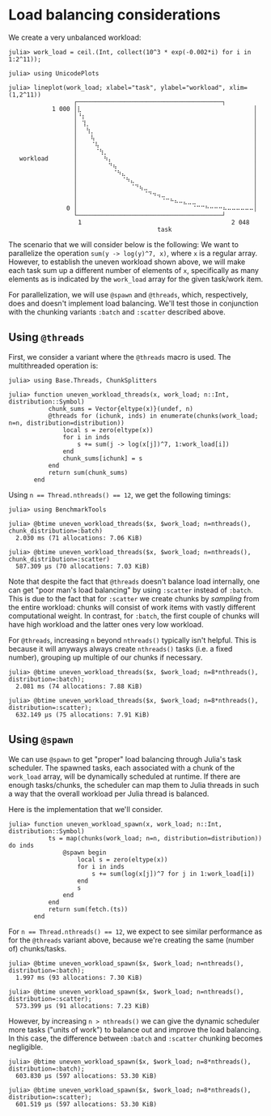 # Load balancing considerations

We create a very unbalanced workload:

```julia-repl
julia> work_load = ceil.(Int, collect(10^3 * exp(-0.002*i) for i in 1:2^11));

julia> using UnicodePlots

julia> lineplot(work_load; xlabel="task", ylabel="workload", xlim=(1,2^11))
                  ┌────────────────────────────────────────┐ 
            1 000 │⣇⠀⠀⠀⠀⠀⠀⠀⠀⠀⠀⠀⠀⠀⠀⠀⠀⠀⠀⠀⠀⠀⠀⠀⠀⠀⠀⠀⠀⠀⠀⠀⠀⠀⠀⠀⠀⠀⠀⠀│ 
                  │⠘⡆⠀⠀⠀⠀⠀⠀⠀⠀⠀⠀⠀⠀⠀⠀⠀⠀⠀⠀⠀⠀⠀⠀⠀⠀⠀⠀⠀⠀⠀⠀⠀⠀⠀⠀⠀⠀⠀⠀│ 
                  │⠀⢹⡀⠀⠀⠀⠀⠀⠀⠀⠀⠀⠀⠀⠀⠀⠀⠀⠀⠀⠀⠀⠀⠀⠀⠀⠀⠀⠀⠀⠀⠀⠀⠀⠀⠀⠀⠀⠀⠀│ 
                  │⠀⠀⢳⡀⠀⠀⠀⠀⠀⠀⠀⠀⠀⠀⠀⠀⠀⠀⠀⠀⠀⠀⠀⠀⠀⠀⠀⠀⠀⠀⠀⠀⠀⠀⠀⠀⠀⠀⠀⠀│ 
                  │⠀⠀⠀⢧⠀⠀⠀⠀⠀⠀⠀⠀⠀⠀⠀⠀⠀⠀⠀⠀⠀⠀⠀⠀⠀⠀⠀⠀⠀⠀⠀⠀⠀⠀⠀⠀⠀⠀⠀⠀│ 
                  │⠀⠀⠀⠈⢧⠀⠀⠀⠀⠀⠀⠀⠀⠀⠀⠀⠀⠀⠀⠀⠀⠀⠀⠀⠀⠀⠀⠀⠀⠀⠀⠀⠀⠀⠀⠀⠀⠀⠀⠀│ 
                  │⠀⠀⠀⠀⠈⢳⡀⠀⠀⠀⠀⠀⠀⠀⠀⠀⠀⠀⠀⠀⠀⠀⠀⠀⠀⠀⠀⠀⠀⠀⠀⠀⠀⠀⠀⠀⠀⠀⠀⠀│ 
   workload       │⠀⠀⠀⠀⠀⠀⠳⡄⠀⠀⠀⠀⠀⠀⠀⠀⠀⠀⠀⠀⠀⠀⠀⠀⠀⠀⠀⠀⠀⠀⠀⠀⠀⠀⠀⠀⠀⠀⠀⠀│ 
                  │⠀⠀⠀⠀⠀⠀⠀⠙⢦⠀⠀⠀⠀⠀⠀⠀⠀⠀⠀⠀⠀⠀⠀⠀⠀⠀⠀⠀⠀⠀⠀⠀⠀⠀⠀⠀⠀⠀⠀⠀│ 
                  │⠀⠀⠀⠀⠀⠀⠀⠀⠈⠳⣄⠀⠀⠀⠀⠀⠀⠀⠀⠀⠀⠀⠀⠀⠀⠀⠀⠀⠀⠀⠀⠀⠀⠀⠀⠀⠀⠀⠀⠀│ 
                  │⠀⠀⠀⠀⠀⠀⠀⠀⠀⠀⠈⠳⣄⠀⠀⠀⠀⠀⠀⠀⠀⠀⠀⠀⠀⠀⠀⠀⠀⠀⠀⠀⠀⠀⠀⠀⠀⠀⠀⠀│ 
                  │⠀⠀⠀⠀⠀⠀⠀⠀⠀⠀⠀⠀⠈⠙⢦⣀⠀⠀⠀⠀⠀⠀⠀⠀⠀⠀⠀⠀⠀⠀⠀⠀⠀⠀⠀⠀⠀⠀⠀⠀│ 
                  │⠀⠀⠀⠀⠀⠀⠀⠀⠀⠀⠀⠀⠀⠀⠀⠈⠙⠲⢤⣀⠀⠀⠀⠀⠀⠀⠀⠀⠀⠀⠀⠀⠀⠀⠀⠀⠀⠀⠀⠀│ 
                  │⠀⠀⠀⠀⠀⠀⠀⠀⠀⠀⠀⠀⠀⠀⠀⠀⠀⠀⠀⠈⠉⠓⠦⠤⣄⣀⣀⠀⠀⠀⠀⠀⠀⠀⠀⠀⠀⠀⠀⠀│ 
                0 │⠀⠀⠀⠀⠀⠀⠀⠀⠀⠀⠀⠀⠀⠀⠀⠀⠀⠀⠀⠀⠀⠀⠀⠀⠀⠀⠈⠉⠉⠓⠒⠒⠒⠦⠤⠤⠤⠤⠤⠤│ 
                  └────────────────────────────────────────┘ 
                  ⠀1⠀⠀⠀⠀⠀⠀⠀⠀⠀⠀⠀⠀⠀⠀⠀⠀⠀⠀⠀⠀⠀⠀⠀⠀⠀⠀⠀⠀⠀⠀⠀⠀⠀⠀2 048⠀ 
                  ⠀⠀⠀⠀⠀⠀⠀⠀⠀⠀⠀⠀⠀⠀⠀⠀⠀⠀⠀task⠀⠀⠀⠀⠀⠀⠀⠀⠀⠀⠀⠀⠀⠀⠀⠀⠀⠀⠀ 
```

The scenario that we will consider below is the following: We want to parallelize the operation `sum(y -> log(y)^7, x)`, where `x` is a regular array. However,
to establish the uneven workload shown above, we will make each task sum up a different number of elements of `x`, specifically as many elements as is indicated by the `work_load` array for the given task/work item.

For parallelization, we will use `@spawn` and `@threads`, which, respectively, does and doesn't implement load balancing. We'll test those in conjunction with the chunking variants `:batch` and `:scatter` described above.

## Using `@threads`

First, we consider a variant where the `@threads` macro is used. The multithreaded operation is:

```julia-repl
julia> using Base.Threads, ChunkSplitters

julia> function uneven_workload_threads(x, work_load; n::Int, distribution::Symbol)
           chunk_sums = Vector{eltype(x)}(undef, n)
           @threads for (ichunk, inds) in enumerate(chunks(work_load; n=n, distribution=distribution))
               local s = zero(eltype(x))
               for i in inds
                   s += sum(j -> log(x[j])^7, 1:work_load[i])
               end
               chunk_sums[ichunk] = s
           end
           return sum(chunk_sums)
       end
```

Using `n == Thread.nthreads() == 12`, we get the following timings:

```julia-repl
julia> using BenchmarkTools 

julia> @btime uneven_workload_threads($x, $work_load; n=nthreads(), chunk_distribution=:batch)
  2.030 ms (71 allocations: 7.06 KiB)

julia> @btime uneven_workload_threads($x, $work_load; n=nthreads(), chunk_distribution=:scatter)
  587.309 μs (70 allocations: 7.03 KiB)
```

Note that despite the fact that `@threads` doesn't balance load internally, one can get "poor man's load balancing" by using `:scatter` instead of `:batch`. This is due to the fact that for `:scatter` we create chunks by *sampling* from the entire workload: chunks will consist of work items with vastly different computational weight. In contrast, for `:batch`, the first couple of chunks will have high workload and the latter ones very low workload.

For `@threads`, increasing `n` beyond `nthreads()` typically isn't helpful. This is because it will anyways always create `nthreads()` tasks (i.e. a fixed number), grouping up multiple of our chunks if necessary.

```julia-repl
julia> @btime uneven_workload_threads($x, $work_load; n=8*nthreads(), distribution=:batch);
  2.081 ms (74 allocations: 7.88 KiB)

julia> @btime uneven_workload_threads($x, $work_load; n=8*nthreads(), distribution=:scatter);
  632.149 μs (75 allocations: 7.91 KiB)
```

## Using `@spawn`

We can use `@spawn` to get "proper" load balancing through Julia's task scheduler. The spawned tasks, each associated with a chunk of the `work_load` array, will be dynamically scheduled at runtime. If there are enough tasks/chunks, the scheduler can map them to Julia threads in such a way that the overall workload per Julia thread is balanced.

Here is the implementation that we'll consider.

```julia-repl
julia> function uneven_workload_spawn(x, work_load; n::Int, distribution::Symbol)
           ts = map(chunks(work_load; n=n, distribution=distribution)) do inds
               @spawn begin
                   local s = zero(eltype(x))
                   for i in inds
                       s += sum(log(x[j])^7 for j in 1:work_load[i])
                   end
                   s
               end
           end
           return sum(fetch.(ts))
       end
```

For `n == Thread.nthreads() == 12`, we expect to see similar performance as for the `@threads` variant above, because we're creating the same (number of) chunks/tasks.

```julia-repl
julia> @btime uneven_workload_spawn($x, $work_load; n=nthreads(), distribution=:batch);
  1.997 ms (93 allocations: 7.30 KiB)

julia> @btime uneven_workload_spawn($x, $work_load; n=nthreads(), distribution=:scatter);
  573.399 μs (91 allocations: 7.23 KiB)
```

However, by increasing `n > nthreads()` we can give the dynamic scheduler more tasks ("units of work") to balance out and improve the load balancing. In this case, the difference between `:batch` and `:scatter` chunking becomes negligible.

```julia-repl
julia> @btime uneven_workload_spawn($x, $work_load; n=8*nthreads(), distribution=:batch);
  603.830 μs (597 allocations: 53.30 KiB)

julia> @btime uneven_workload_spawn($x, $work_load; n=8*nthreads(), distribution=:scatter);
  601.519 μs (597 allocations: 53.30 KiB)
```
